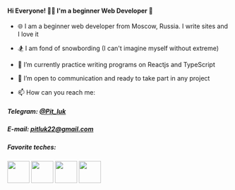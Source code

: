 #### Hi Everyone! 👨‍💻 I'm a beginner Web Developer 👋

-   🌐 I am a beginner web developer from Moscow, Russia. I write sites and I love it
-   🏂 I am fond of snowbording (I can't imagine myself without extreme)
-   🔭 I’m currently practice writing programs on Reactjs and TypeScript
-   🤝 I’m open to communication and ready to take part in any project

-   📫 How can you reach me:

##### Telegram: [@Pit_luk](https://t.me/Pit_luk 'Мой телеграм')

##### E-mail: pitluk22@gmail.com

##### Favorite teches:

<p>
    <img src="https://media.giphy.com/media/XAxylRMCdpbEWUAvr8/giphy.gif" width="50" height="50">
    <img src="https://media.giphy.com/media/fsEaZldNC8A1PJ3mwp/giphy.gif" width="50" height="50">
    <img src="https://media3.giphy.com/media/ln7z2eWriiQAllfVcn/source.gif" width="50" height="50">
    <img src="https://media1.giphy.com/media/eNAsjO55tPbgaor7ma/source.gif" width="50" height="50">
<p>

<!--
**PitLuk22/PitLuk22** is a ✨ _special_ ✨ repository because its `README.md` (this file) appears on your GitHub profile.

Here are some ideas to get you started:

- 🔭 I’m currently working on ...
- 🌱 I’m currently learning ...
- 👯 I’m looking to collaborate on ...
- 🤔 I’m looking for help with ...
- 💬 Ask me about ...
- 📫 How to reach me: ...
- 😄 Pronouns: ...
- ⚡ Fun fact: ...
-->
